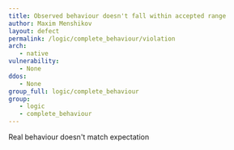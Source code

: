 ```yaml
---
title: Observed behaviour doesn't fall within accepted range
author: Maxim Menshikov
layout: defect
permalink: /logic/complete_behaviour/violation
arch:
   - native
vulnerability:
   - None
ddos:
   - None
group_full: logic/complete_behaviour
group:
   - logic
   - complete_behaviour
---
```


Real behaviour doesn't match expectation
